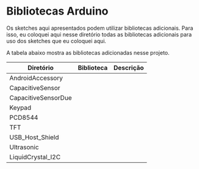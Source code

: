Bibliotecas Arduino
===================

Os sketches aqui apresentados podem utilizar bibliotecas adicionais. Para isso, eu coloquei aqui nesse diretório todas as bibliotecas adicionais para uso dos sketches que eu coloquei aqui.

A tabela abaixo mostra as bibliotecas adicionadas nesse projeto.

|Diretório|Biblioteca|Descrição|
|---|---|---|
|AndroidAccessory|||
|CapacitiveSensor|||
CapacitiveSensorDue|||
|Keypad|||
|PCD8544|||
|TFT|||
|USB_Host_Shield|||
|Ultrasonic|||
|LiquidCrystal_I2C|||
